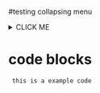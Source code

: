 #testing collapsing  menu

<details><summary>CLICK ME</summary>
<p>

#### We can hide anything, even code!

    ```ruby
      puts "Hello World"
    ```

</p>
</details>

# code blocks 

     this is a example code 
